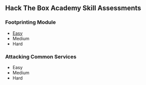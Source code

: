 ## Hack The Box Academy Skill Assessments
### Footprinting Module
- [Easy](./assets/footprintingEasy)
- Medium
- Hard
### Attacking Common Services
- Easy
- Medium
- Hard
